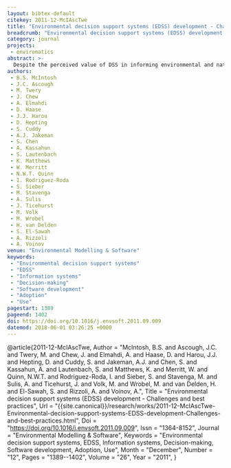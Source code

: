 ```yaml
---
layout: bibtex-default
citekey: 2011-12-McIAscTwe
title: "Environmental decision support systems (EDSS) development - Challenges and best practices (2011)"
breadcrumb: "Environmental decision support systems (EDSS) development - Challenges and best practices (2011)"
category: journal
projects:
 - enviromatics
abstract: >-
  Despite the perceived value of DSS in informing environmental and natural resource management, DSS tools often fail to be adopted by intended end users. By drawing together the experience of a global group of EDSS developers, we have identified and assessed key challenges in EDSS development and offer recommendations to resolve them. Challenges related to engaging end users in EDSS development emphasise the need for a participatory process that embraces end users and stakeholders throughout the design and development process. Adoption challenges concerned with individual and organisational capacities to use EDSS and the match between EDSS and organisational goals can be overcome through the use of an internal champion to promote the EDSS at different levels of a target organisation; co-ordinate and build capacity within the organisation, and; ensure that developers maintain focus on developing EDSS which are relatively easy and inexpensive to use and update (and which are perceived as such by the target users). Significant challenges exist in relation to ensuring EDSS longevity and financial sustainability. Such business challenges may be met through planning and design that considers the long-term costs of training, support, and maintenance; revenue generation and licensing by instituting processes which support communication and interactions; and by employing software technology which enables easy model expansion and re use to gain an economy of scale and reduce development costs. A final group of perhaps more problematic challenges relate to how the success of EDSS ought to be evaluated. Whilst success can be framed relatively easily in terms of interactions with end users, difficulties of definition and measurability emerge in relation to the extent to which EDSS achieve intended outcomes. To tackle the challenges described, the authors provide a set of best practice recommendations concerned with promoting design for ease of use, design for usefulness, establishing trust and credibility, promoting EDSS acceptance, and starting simple and small in functionality terms. Following these recommendations should enhance the achievement of successful EDSS adoption, but more importantly, help facilitate the achievement of desirable social and environmental outcomes.
authors:
 - B.S. McIntosh
 - J.C. Ascough
 - M. Twery
 - J. Chew
 - A. Elmahdi
 - D. Haase
 - J.J. Harou
 - D. Hepting
 - S. Cuddy
 - A.J. Jakeman
 - S. Chen
 - A. Kassahun
 - S. Lautenbach
 - K. Matthews
 - W. Merritt
 - N.W.T. Quinn
 - I. Rodriguez-Roda
 - S. Sieber
 - M. Stavenga
 - A. Sulis
 - J. Ticehurst
 - M. Volk
 - M. Wrobel
 - H. van Delden
 - S. El-Sawah
 - A. Rizzoli
 - A. Voinov
venue: "Environmental Modelling & Software"
keywords:
 - "Environmental decision support systems"
 - "EDSS"
 - "Information systems"
 - "Decision-making"
 - "Software development"
 - "Adoption"
 - "Use"
pagestart: 1389
pageend: 1402
doi: https://doi.org/10.1016/j.envsoft.2011.09.009
datemod: 2018-06-01 03:26:25 +0000
---
```

@article{2011-12-McIAscTwe,
	Author =  "McIntosh, B.S. and Ascough, J.C. and Twery, M. and Chew, J. and Elmahdi, A. and Haase, D. and Harou, J.J. and Hepting, D. and Cuddy, S. and Jakeman, A.J. and Chen, S. and Kassahun, A. and Lautenbach, S. and Matthews, K. and Merritt, W. and Quinn, N.W.T. and Rodriguez-Roda, I. and Sieber, S. and Stavenga, M. and Sulis, A. and Ticehurst, J. and Volk, M. and Wrobel, M. and van Delden, H. and El-Sawah, S. and Rizzoli, A. and Voinov, A.",
	Title =  "Environmental decision support systems (EDSS) development - Challenges and best practices",
	Url = \"{{site.canonical}}/research/works/2011-12-McIAscTwe-Environmental-decision-support-systems-EDSS-development-Challenges-and-best-practices.html\",
	Doi =  "https://doi.org/10.1016/j.envsoft.2011.09.009",
	Issn =  "1364-8152",
	Journal =  "Environmental Modelling \& Software",
	Keywords =  "Environmental decision support systems, EDSS, Information systems, Decision-making, Software development, Adoption, Use",
	Month =  "December",
	Number =  "12",
	Pages =  "1389--1402",
	Volume =  "26",
	Year =  "2011",
}
